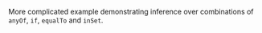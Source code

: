 More complicated example demonstrating inference over combinations of `anyOf`, `if`, `equalTo` and `inSet`.
